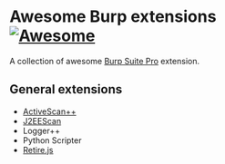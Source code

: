 # Awesome Burp extensions [![Awesome](https://cdn.rawgit.com/sindresorhus/awesome/d7305f38d29fed78fa85652e3a63e154dd8e8829/media/badge.svg)](https://github.com/sindresorhus/awesome)

A collection of awesome [Burp Suite Pro](https://portswigger.net/burp/) extension.

## General extensions

* [ActiveScan++](https://github.com/albinowax/ActiveScanPlusPlus)
* [J2EEScan](https://github.com/ilmila/J2EEScan)
* Logger++
* Python Scripter
* [Retire.js](https://github.com/h3xstream/burp-retire-js)
